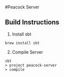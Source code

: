 #Peacock Server

## Build Instructions

1. Install sbt

  ```
  brew install sbt
  ```
2. Compile Server

  ```
  sbt
  > project peacock-server
  > compile
  ```
